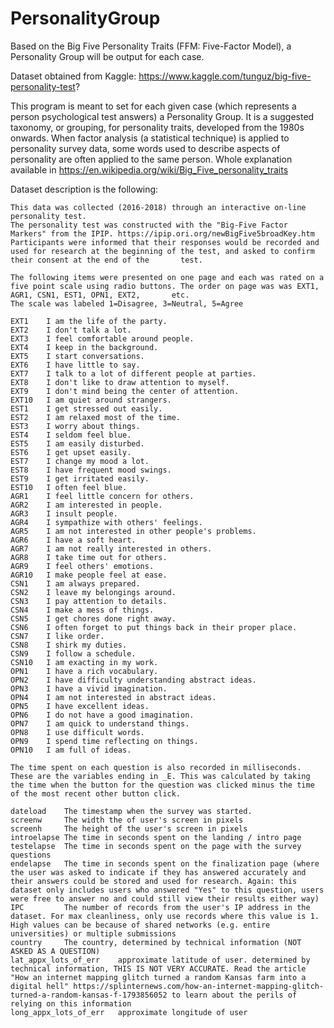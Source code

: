 # PersonalityGroup
Based on the Big Five Personality Traits (FFM: Five-Factor Model), a Personality Group will be output for each case. 

Dataset obtained from Kaggle: https://www.kaggle.com/tunguz/big-five-personality-test?

This program is meant to set for each given case (which represents a person psychological test answers) a Personality Group.
It is a suggested taxonomy, or grouping, for personality traits, developed from the 1980s onwards. When factor analysis (a statistical technique) is applied to personality survey data, some words used to describe aspects of personality are often applied to the same person.
Whole explanation available in https://en.wikipedia.org/wiki/Big_Five_personality_traits

Dataset description is the following:
    
    This data was collected (2016-2018) through an interactive on-line personality test.
    The personality test was constructed with the "Big-Five Factor Markers" from the IPIP. https://ipip.ori.org/newBigFive5broadKey.htm
    Participants were informed that their responses would be recorded and used for research at the beginning of the test, and asked to confirm their consent at the end of the       test.

    The following items were presented on one page and each was rated on a five point scale using radio buttons. The order on page was was EXT1, AGR1, CSN1, EST1, OPN1, EXT2,       etc.
    The scale was labeled 1=Disagree, 3=Neutral, 5=Agree

    EXT1	I am the life of the party.
    EXT2	I don't talk a lot.
    EXT3	I feel comfortable around people.
    EXT4	I keep in the background.
    EXT5	I start conversations.
    EXT6	I have little to say.
    EXT7	I talk to a lot of different people at parties.
    EXT8	I don't like to draw attention to myself.
    EXT9	I don't mind being the center of attention.
    EXT10	I am quiet around strangers.
    EST1	I get stressed out easily.
    EST2	I am relaxed most of the time.
    EST3	I worry about things.
    EST4	I seldom feel blue.
    EST5	I am easily disturbed.
    EST6	I get upset easily.
    EST7	I change my mood a lot.
    EST8	I have frequent mood swings.
    EST9	I get irritated easily.
    EST10	I often feel blue.
    AGR1	I feel little concern for others. 
    AGR2	I am interested in people.
    AGR3	I insult people.
    AGR4	I sympathize with others' feelings.
    AGR5	I am not interested in other people's problems.
    AGR6	I have a soft heart.
    AGR7	I am not really interested in others.
    AGR8	I take time out for others.
    AGR9	I feel others' emotions.
    AGR10	I make people feel at ease.
    CSN1	I am always prepared.
    CSN2	I leave my belongings around.
    CSN3	I pay attention to details.
    CSN4	I make a mess of things.
    CSN5	I get chores done right away.
    CSN6	I often forget to put things back in their proper place.
    CSN7	I like order.
    CSN8	I shirk my duties.
    CSN9	I follow a schedule.
    CSN10	I am exacting in my work.
    OPN1	I have a rich vocabulary.
    OPN2	I have difficulty understanding abstract ideas.
    OPN3	I have a vivid imagination.
    OPN4	I am not interested in abstract ideas.
    OPN5	I have excellent ideas.
    OPN6	I do not have a good imagination.
    OPN7	I am quick to understand things.
    OPN8	I use difficult words.
    OPN9	I spend time reflecting on things.
    OPN10	I am full of ideas.

    The time spent on each question is also recorded in milliseconds. These are the variables ending in _E. This was calculated by taking the time when the button for the question was clicked minus the time of the most recent other button click.

    dateload    The timestamp when the survey was started.
    screenw     The width the of user's screen in pixels
    screenh     The height of the user's screen in pixels
    introelapse The time in seconds spent on the landing / intro page
    testelapse  The time in seconds spent on the page with the survey questions
    endelapse   The time in seconds spent on the finalization page (where the user was asked to indicate if they has answered accurately and their answers could be stored and used for research. Again: this dataset only includes users who answered "Yes" to this question, users were free to answer no and could still view their results either way)
    IPC         The number of records from the user's IP address in the dataset. For max cleanliness, only use records where this value is 1. High values can be because of shared networks (e.g. entire universities) or multiple submissions
    country     The country, determined by technical information (NOT ASKED AS A QUESTION)
    lat_appx_lots_of_err    approximate latitude of user. determined by technical information, THIS IS NOT VERY ACCURATE. Read the article "How an internet mapping glitch turned a random Kansas farm into a digital hell" https://splinternews.com/how-an-internet-mapping-glitch-turned-a-random-kansas-f-1793856052 to learn about the perils of relying on this information
    long_appx_lots_of_err   approximate longitude of user
